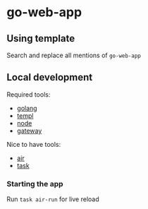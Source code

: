 # go-web-app

## Using template

Search and replace all mentions of `go-web-app`

## Local development

Required tools:

- [golang](https://go.dev/dl/)
- [templ](https://templ.guide/quick-start/installation)
- [node](https://nodejs.org/en/download)
- [gateway](https://www.interactivebrokers.com/campus/ibkr-api-page/cpapi-v1/#cpgw)

Nice to have tools:

- [air](https://github.com/air-verse/air)
- [task](https://taskfile.dev/installation)

### Starting the app

Run `task air-run` for live reload
